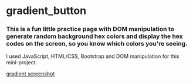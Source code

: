 # gradient_button

### This is a fun little practice page with DOM manipulation to generate random background hex colors and display the hex codes on the screen, so you know which colors you're seeing.

I used JavaScript, HTML/CSS, Bootstrap and DOM manipulation for this mini-project.

[gradient screenshot](gradient_screenshot.png)